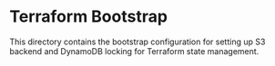 # Terraform Bootstrap

This directory contains the bootstrap configuration for setting up S3 backend and DynamoDB locking for Terraform state management.